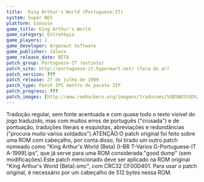 ```yaml
---
title:  King Arthur's World (Portuguese-IT)
system: Super NES
platform: Console
game_title: King Arthur's World
game_category: Estratégia
game_players: 1
game_developer: Argonaut Software
game_publisher: Jaleco
game_release_date: BETA
patch_group: Portuguese-IT (extinto)
patch_site: http://portuguese-it.hypermart.net/ (fora do ar)
patch_version: ???
patch_release: 27 de julho de 1999
patch_type: Patch IPS dentro de pacote ZIP
patch_progress: ???
patch_images: [http://www.romhackers.org/imagens/traducoes/%5BSNES%5D%20King%20Arthur's%20World%20-%20Portuguese-IT%20-%201.png,http://www.romhackers.org/imagens/traducoes/%5BSNES%5D%20King%20Arthur's%20World%20-%20Portuguese-IT%20-%202.png,http://www.romhackers.org/imagens/traducoes/%5BSNES%5D%20King%20Arthur's%20World%20-%20Portuguese-IT%20-%203.png]
---
```

Tradução regular, sem fonte acentuada e com quase todo o texto visível do jogo traduzido, mas com muitos erros de português ("crusada") e de pontuação, traduções literais e esquisitas, abreviações e redundâncias ("procura muito varios soldados").ATENÇÃO:O patch original foi feito sobre uma ROM com cabeçalho, por conta disso, foi tirado um outro patch nomeado como "King Arthur's World (Beta) [I-BR T-Varios G-Portuguese-IT A-1999].ips", que já serve para uma ROM considerada "good dump" (sem modificações).Este patch mencionado deve ser aplicado na ROM original "King Arthur's World (Beta).smc", com CRC32 CF00D401. Para usar o patch original, é necessário por um cabeçalho de 512 bytes nessa ROM.